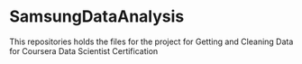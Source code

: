 # SamsungDataAnalysis
This repositories holds the files for the project for Getting and Cleaning Data for Coursera Data Scientist Certification

